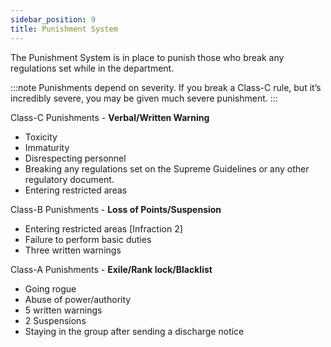 ```yaml
---
sidebar_position: 9
title: Punishment System
---
```


The Punishment System is in place to punish those who break any regulations set while in the department.

:::note
Punishments depend on severity. If you break a Class-C rule, but it’s incredibly severe, you may be given much severe punishment.
:::

<Highlight color="#f9c149">Class-C Punishments</Highlight> - <strong>Verbal/Written Warning</strong>
- Toxicity
- Immaturity
- Disrespecting personnel
- Breaking any regulations set on the Supreme Guidelines or any other regulatory document.
- Entering restricted areas

<Highlight color="#ee7a00">Class-B Punishments</Highlight> - <strong>Loss of Points/Suspension</strong>
- Entering restricted areas [Infraction 2]
- Failure to perform basic duties
- Three written warnings

<Highlight color="#9f2f30">Class-A Punishments</Highlight> - <strong>Exile/Rank lock/Blacklist</strong>
- Going rogue
- Abuse of power/authority
- 5 written warnings
- 2 Suspensions
- Staying in the group after sending a discharge notice
